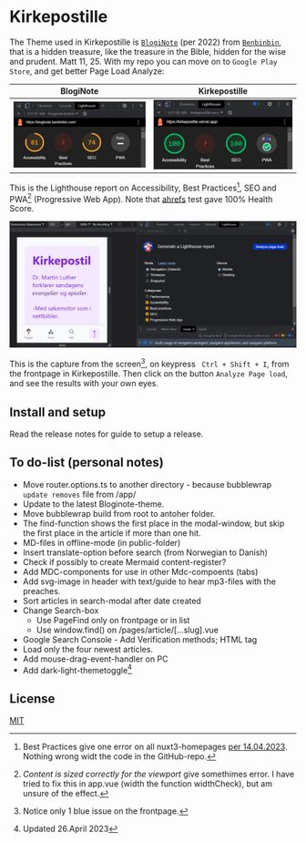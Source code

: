 # Kirkepostille
The Theme used in Kirkepostille is [`BlogiNote`](https://github.com/Benbinbin/BlogiNote) (per 2022) from [`Benbinbin`](https://github.com/Benbinbin), that is a hidden treasure, like the treasure in the Bible, hidden for the wise and prudent. Matt 11, 25. With my repo you can move on to `Google Play Store`, and get better Page Load Analyze:

| BlogiNote | Kirkepostille |
| --- | --- |
|![](https://raw.githubusercontent.com/lovkyndig/kirkepostille/main/public/img/bloginote.jpg) |![](https://raw.githubusercontent.com/lovkyndig/kirkepostille/main/public/img/100lighthouse.jpg)|  

This is the Lighthouse report on Accessibility, Best Practices[^1], SEO and PWA[^2] (Progressive Web App). Note that [ahrefs](https://app.ahrefs.com/) test gave 100% Health Score.

![Lighthouse-Metrics](https://raw.githubusercontent.com/lovkyndig/kirkepostille/main/public/img/lighthouse.PNG)

This is the capture from the screen[^3], on keypress ` Ctrl + Shift + I`, from the frontpage in Kirkepostille. Then click on the button `Analyze Page load`, and see the results with your own eyes.

## Install and setup
Read the release notes for guide to setup a release.

## To do-list (personal notes)
- Move router.options.ts to another directory - because bubblewrap `update removes` file from /app/
- Update to the latest Bloginote-theme.
- Move bubblewrap build from root to antoher folder.
- The find-function shows the first place in the modal-window, but skip the first place in the article if more than one hit.
- MD-files in offline-mode (in public-folder)
- Insert translate-option before search (from Norwegian to Danish)
- Check if possibly to create Mermaid content-register?
- Add MDC-components for use in other Mdc-compoents (tabs)
- Add svg-image in header with text/guide to hear mp3-files with the preaches.
- Sort articles in search-modal after date created
- Change Search-box
  - Use PageFind only on frontpage or in list
  - Use window.find() on /pages/article/[...slug].vue
- Google Search Console - Add Verification methods; HTML tag
- Load only the four newest articles.
- Add mouse-drag-event-handler on PC
- Add dark-light-themetoggle[^4]

## License
[MIT](./LICENSE)

[^1]: Best Practices give one error on all nuxt3-homepages [per 14.04.2023](https://github.com/nuxt/nuxt/discussions/20262). Nothing wrong widt the code in the GitHub-repo.
[^2]: _Content is sized correctly for the viewport_ give somethimes error. I have tried to fix this in app.vue (width the function widthCheck), but am unsure of the effect.
[^3]: Notice only 1 blue issue on the frontpage.
[^4]: Updated 26.April 2023